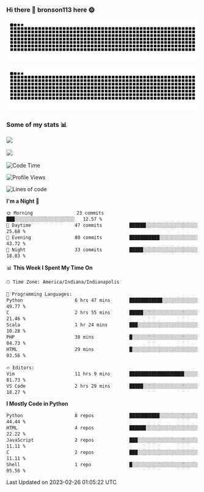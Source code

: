 ### Hi there 👋 bronson113 here 🌞
<div align="center">

![GitHub Snake Light](https://raw.githubusercontent.com/bronson113/bronson113/snake/github-snake.svg#gh-light-mode-only)

![GitHub Snake dark](https://raw.githubusercontent.com/bronson113/bronson113/snake/github-snake-dark.svg#gh-dark-mode-only)

</div>

### Some of my stats 📊
![](https://github-readme-stats-sigma-five.vercel.app/api?username=bronson113&theme=transparent&show_icons=true)

![](https://github-readme-stats-sigma-five.vercel.app/api/top-langs/?username=bronson113&theme=transparent&layout=compact&card_width=445)



<!--START_SECTION:waka-->
![Code Time](http://img.shields.io/badge/Code%20Time-72%20hrs%2042%20mins-blue)

![Profile Views](http://img.shields.io/badge/Profile%20Views-5-blue)

![Lines of code](https://img.shields.io/badge/From%20Hello%20World%20I%27ve%20Written-200.8%20thousand%20lines%20of%20code-blue)

**I'm a Night 🦉** 

```text
🌞 Morning                23 commits          ███░░░░░░░░░░░░░░░░░░░░░░   12.57 % 
🌆 Daytime                47 commits          ██████░░░░░░░░░░░░░░░░░░░   25.68 % 
🌃 Evening                80 commits          ███████████░░░░░░░░░░░░░░   43.72 % 
🌙 Night                  33 commits          █████░░░░░░░░░░░░░░░░░░░░   18.03 % 
```


📊 **This Week I Spent My Time On** 

```text
🕑︎ Time Zone: America/Indiana/Indianapolis

💬 Programming Languages: 
Python                   6 hrs 47 mins       ████████████░░░░░░░░░░░░░   49.77 % 
C                        2 hrs 55 mins       █████░░░░░░░░░░░░░░░░░░░░   21.46 % 
Scala                    1 hr 24 mins        ███░░░░░░░░░░░░░░░░░░░░░░   10.28 % 
PHP                      38 mins             █░░░░░░░░░░░░░░░░░░░░░░░░   04.73 % 
HTML                     29 mins             █░░░░░░░░░░░░░░░░░░░░░░░░   03.56 % 

🔥 Editors: 
Vim                      11 hrs 9 mins       ████████████████████░░░░░   81.73 % 
VS Code                  2 hrs 29 mins       █████░░░░░░░░░░░░░░░░░░░░   18.27 % 
```

**I Mostly Code in Python** 

```text
Python                   8 repos             ███████████░░░░░░░░░░░░░░   44.44 % 
HTML                     4 repos             ██████░░░░░░░░░░░░░░░░░░░   22.22 % 
JavaScript               2 repos             ███░░░░░░░░░░░░░░░░░░░░░░   11.11 % 
C                        2 repos             ███░░░░░░░░░░░░░░░░░░░░░░   11.11 % 
Shell                    1 repo              █░░░░░░░░░░░░░░░░░░░░░░░░   05.56 % 
```




 Last Updated on 2023-02-26 01:05:22 UTC
<!--END_SECTION:waka-->
